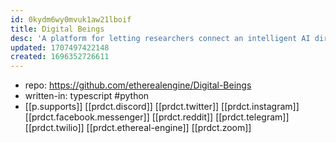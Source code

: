 ```yaml
---
id: 0kydm6wy0mvuk1aw21lboif
title: Digital Beings
desc: 'A platform for letting researchers connect an intelligent AI directly to real time communication networks and 3D worlds. Your AI, Anywhere. '
updated: 1707497422148
created: 1696352726611
---
```


- repo: https://github.com/etherealengine/Digital-Beings
- written-in: typescript #python
- [[p.supports]] [[prdct.discord]] [[prdct.twitter]] [[prdct.instagram]] [[prdct.facebook.messenger]] [[prdct.reddit]] [[prdct.telegram]] [[prdct.twilio]] [[prdct.ethereal-engine]] [[prdct.zoom]]